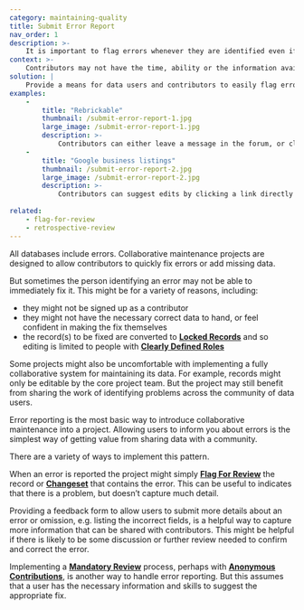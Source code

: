 ```yaml
---
category: maintaining-quality
title: Submit Error Report
nav_order: 1
description: >-
    It is important to flag errors whenever they are identified even if they can’t be immediately fixed
context: >-
    Contributors may not have the time, ability or the information available to fix a problem at the point it is identified. Unless there is a way for a mistake to be flagged in the system then the error may persist over time.
solution: |
    Provide a means for data users and contributors to easily flag errors and omissions in a dataset as soon as they are identified.
examples:
    -
        title: "Rebrickable"
        thumbnail: /submit-error-report-1.jpg
        large_image: /submit-error-report-1.jpg
        description: >-
            Contributors can either leave a message in the forum, or click a button on the page
    -
        title: "Google business listings"
        thumbnail: /submit-error-report-2.jpg
        large_image: /submit-error-report-2.jpg
        description: >-
            Contributors can suggest edits by clicking a link directly in the record
    
related:
    - flag-for-review
    - retrospective-review
---
```


All databases include errors. Collaborative maintenance projects are designed to allow contributors to quickly fix errors or add missing data. 

But sometimes the person identifying an error may not be able to immediately fix it. This might be for a variety of reasons, including:

* they might not be signed up as a contributor
* they might not have the necessary correct data to hand, or feel confident in making the fix themselves
* the record(s) to be fixed are converted to **[Locked Records](/patterns/maintaining-quality/locked-record)** and so editing is limited to people with **[Clearly Defined Roles](/patterns/project-governance/clearly-defined-roles)**

Some projects might also be uncomfortable with implementing a fully collaborative system for maintaining its data. For example, records might only be editable by the core project team. But the project may still benefit from sharing the work of identifying problems across the community of data users. 

Error reporting is the most basic way to introduce collaborative maintenance into a project. Allowing users to inform you about errors is the simplest way of getting value from sharing data with a community. 

There are a variety of ways to implement this pattern. 

When an error is reported the project might simply **[Flag For Review](/patterns/maintaining-quality/flag-for-review)** the record or **[Changeset](/patterns/data-model/changeset)** that contains the error. This can be useful to indicates that there is a problem, but doesn’t capture much detail.

Providing a feedback form to allow users to submit more details about an error or omission, e.g. listing the incorrect fields, is a helpful way to capture more information that can be shared with contributors. This might be helpful if there is likely to be some discussion or further review needed to confirm and correct the error.

Implementing a **[Mandatory Review](/patterns/maintaining-quality/mandatory-review)** process, perhaps with **[Anonymous Contributions](/patterns/workflow/anonymous-contributions)**, is another way to handle error reporting. But this assumes that a user has the necessary information and skills to suggest the appropriate fix.